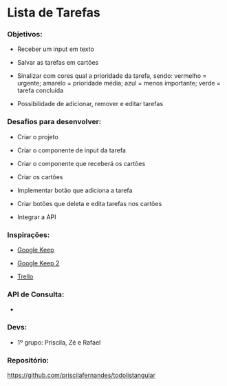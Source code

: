 # Lista de Tarefas

### Objetivos:

- Receber um input em texto

- Salvar as tarefas em cartões

- Sinalizar com cores qual a prioridade da tarefa, sendo: vermelho = urgente; amarelo = prioridade média; azul = menos importante; verde = tarefa concluída

- Possibilidade de adicionar, remover e editar tarefas

### Desafios para desenvolver:

- Criar o projeto

- Criar o componente de input da tarefa

- Criar o componente que receberá os cartões

- Criar os cartões

- Implementar botão que adiciona a tarefa

- Criar botões que deleta e edita tarefas nos cartões

- Integrar a API 

### Inspirações:

- [Google Keep](https://criatilha.com.br/wp-content/uploads/2018/05/google-keep.jpg)

- [Google Keep 2](https://img.ibxk.com.br/2014/11/27/27085007394007.jpg?w=1120&h=420&mode=crop&scale=both)

- [Trello](https://d2k1ftgv7pobq7.cloudfront.net/meta/u/res/images/create-a-board/2a6cc1bc24e782bb4dd4de4c3120054d/01.png)

### API de Consulta:

- 

### Devs:

- 1º grupo: Priscila, Zé e Rafael

### Repositório:

https://github.com/priscilafernandes/todolistangular
